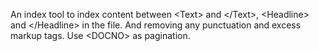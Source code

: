 An index tool to index content between \<Text\> and \</Text\>, \<Headline\> and \</Headline\> in the file. And removing any punctuation and excess markup tags. Use \<DOCNO\> as pagination.
